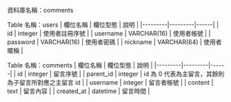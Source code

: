 資料庫名稱：comments

Table 名稱：users
| 欄位名稱 | 欄位型態 | 說明 |
|---------|---------|------|
|  id        |  integer    | 使用者註冊序號 |
| username   | VARCHAR(16) | 使用者帳號  |
| password   | VARCHAR(16) | 使用者密碼  |
| nickname   | VARCHAR(64) | 使用者暱稱  |

Table 名稱：comments
| 欄位名稱 | 欄位型態 | 說明 |
|---------|---------|------|
|  id  |  integer  |  留言序號  |
|  parent_id  |  integer  |  id 為 0 代表為主留言，其餘則為子留言所對應之主留言 id  |
|  username  |  integer  |  留言者帳號  |
|  content  |  text  |  留言內容  |
|  created_at  |  datetime  |  留言時間  |
